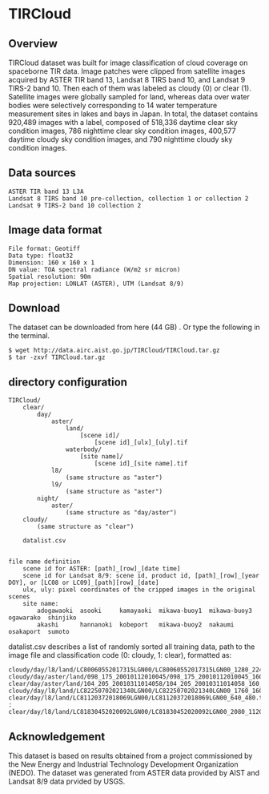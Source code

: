 # TIRCloud

## Overview
TIRCloud dataset was built for image classification of cloud coverage on spaceborne TIR data.
Image patches were clipped from satellite images acquired by ASTER TIR band 13, Landsat 8 TIRS band 10, and Landsat 9 TIRS-2 band 10. Then each of them was labeled as cloudy (0) or clear (1).
Satellite images were globally sampled for land, whereas data over water bodies were selectively corresponding to 14 water temperature measurement sites in lakes and bays in Japan.
In total, the dataset contains 920,489 images with a label, composed of 518,336 daytime clear sky condition images, 786 nighttime clear sky condition images, 400,577 daytime cloudy sky condition images, and 790 nighttime cloudy sky condition images.

## Data sources
	ASTER TIR band 13 L3A
	Landsat 8 TIRS band 10 pre-collection, collection 1 or collection 2
	Landsat 9 TIRS-2 band 10 collection 2

## Image data format
	File format: Geotiff 
	Data type: float32
	Dimension: 160 x 160 x 1
	DN value: TOA spectral radiance (W/m2 sr micron)
	Spatial resolution: 90m
	Map projection: LONLAT (ASTER), UTM (Landsat 8/9)

## Download
The dataset can be downloaded from here (44 GB) .
Or type the following in the terminal.

	$ wget http://data.airc.aist.go.jp/TIRCloud/TIRCloud.tar.gz
	$ tar -zxvf TIRCloud.tar.gz

## directory configuration
	TIRCloud/
		clear/
			day/
				aster/
					land/
						[scene id]/
							[scene id]_[ulx]_[uly].tif
					waterbody/
						[site name]/
							[scene id]_[site name].tif
				l8/
					(same structure as "aster")
				l9/
					(same structure as "aster")
			night/
				aster/
					(same structure as "day/aster")
		cloudy/
			(same structure as "clear")
	
		datalist.csv
	
	
	file name definition
		scene id for ASTER: [path]_[row]_[date time]
		scene id for Landsat 8/9: scene id, product id, [path]_[row]_[year DOY], or [LC08 or LC09]_[path][row]_[date]
		ulx, uly: pixel coordinates of the cripped images in the original scenes
		site name:
			adogawaoki  asooki     kamayaoki  mikawa-buoy1  mikawa-buoy3  ogawarako  shinjiko
			akashi      hannanoki  kobeport   mikawa-buoy2  nakaumi       osakaport  sumoto

 
datalist.csv describes a list of randomly sorted all training data, path to the image file and classification code (0: cloudy, 1: clear), formatted as:

	cloudy/day/l8/land/LC80060552017315LGN00/LC80060552017315LGN00_1280_2240.tif,0
	cloudy/day/aster/land/098_175_20010112010045/098_175_20010112010045_160_480.tif,0
	clear/day/aster/land/104_205_20010311014058/104_205_20010311014058_160_160.tif,1
	cloudy/day/l8/land/LC82250702021340LGN00/LC82250702021340LGN00_1760_1600.tif,0
	clear/day/l8/land/LC81120372018069LGN00/LC81120372018069LGN00_640_480.tif,1
	:
	clear/day/l8/land/LC81830452020092LGN00/LC81830452020092LGN00_2080_1120.tif,1

## Acknowledgement
This dataset is based on results obtained from a project commissioned by the New Energy and Industrial Technology Development Organization (NEDO).
The dataset was generated from ASTER data provided by AIST and Landsat 8/9 data prvided by USGS.

